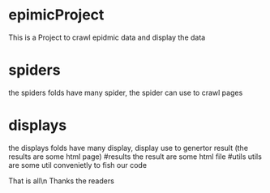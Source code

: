 # epimicProject
This is a Project to crawl epidmic data and display the data
# spiders
the spiders folds have many spider, the spider can use to crawl pages
# displays
the displays folds have many display, display use to genertor result (the results are some html page)
#results 
the result are some html file
#utils
utils are some util convenietly to fish our code

That is all\n
Thanks the readers
